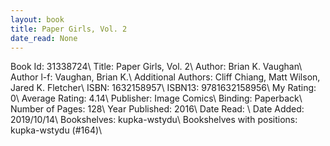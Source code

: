 ```yaml
---
layout: book
title: Paper Girls, Vol. 2
date_read: None
---
```


Book Id: 31338724\ 
Title: Paper Girls, Vol. 2\ 
Author: Brian K. Vaughan\ 
Author l-f: Vaughan, Brian K.\ 
Additional Authors: Cliff Chiang, Matt Wilson, Jared K. Fletcher\ 
ISBN: 1632158957\ 
ISBN13: 9781632158956\ 
My Rating: 0\ 
Average Rating: 4.14\ 
Publisher: Image Comics\ 
Binding: Paperback\ 
Number of Pages: 128\ 
Year Published: 2016\ 
Date Read: \ 
Date Added: 2019/10/14\ 
Bookshelves: kupka-wstydu\ 
Bookshelves with positions: kupka-wstydu (#164)\ 

